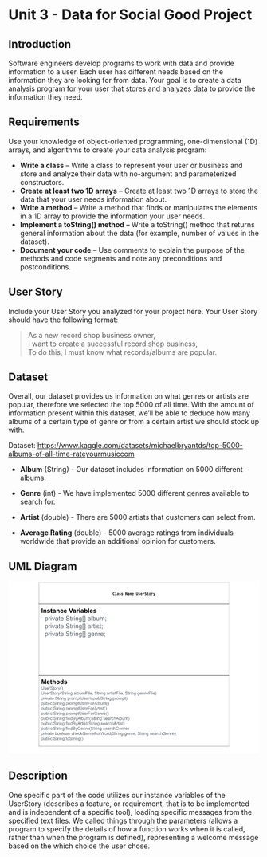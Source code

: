 # Unit 3 - Data for Social Good Project 

## Introduction 

Software engineers develop programs to work with data and provide information to a user. Each user has different needs based on the information they are looking for from data. Your goal is to create a data analysis program for your user that stores and analyzes data to provide the information they need. 

## Requirements 

Use your knowledge of object-oriented programming, one-dimensional (1D) arrays, and algorithms to create your data analysis program: 
- **Write a class** – Write a class to represent your user or business and store and analyze their data with no-argument and parameterized constructors. 
- **Create at least two 1D arrays** – Create at least two 1D arrays to store the data that your user needs information about. 
- **Write a method** – Write a method that finds or manipulates the elements in a 1D array to provide the information your user needs. 
- **Implement a toString() method** – Write a toString() method that returns general information about the data (for example, number of values in the dataset). 
- **Document your code** – Use comments to explain the purpose of the methods and code segments and note any preconditions and postconditions. 

## User Story 

Include your User Story you analyzed for your project here. Your User Story should have the following format: 

> As a new record shop business owner, <br> 
> I want to create a successful record shop business, <br> 
> To do this, I must know what records/albums are popular. 

## Dataset 

Overall, our dataset provides us information on what genres or artists are popular, therefore we selected the top 5000 of all time. With the amount of information present within this dataset, we’ll be able to deduce how many albums of a certain type of genre or from a certain artist we should stock up with.


Dataset: https://www.kaggle.com/datasets/michaelbryantds/top-5000-albums-of-all-time-rateyourmusiccom 
- **Album** (String) - Our dataset includes information on 5000 different albums. 

- **Genre** (int) - We have implemented 5000 different genres available to search for.

- **Artist** (double) - There are 5000 artists that customers can select from. 

- **Average Rating** (double) - 5000 average ratings from individuals worldwide that provide an additional opinion for customers.


## UML Diagram


![alt text](<(Unit 3) UML Diagram-1.png>)

## Description 

One specific part of the code utilizes our instance variables of the UserStory (describes a feature, or requirement, that is to be implemented and is independent of a specific tool), loading specific messages from the specified text files. We called things through the parameters (allows a program to specify the details of how a function works when it is called, rather than when the program is defined), representing a welcome message based on the which choice the user chose.
